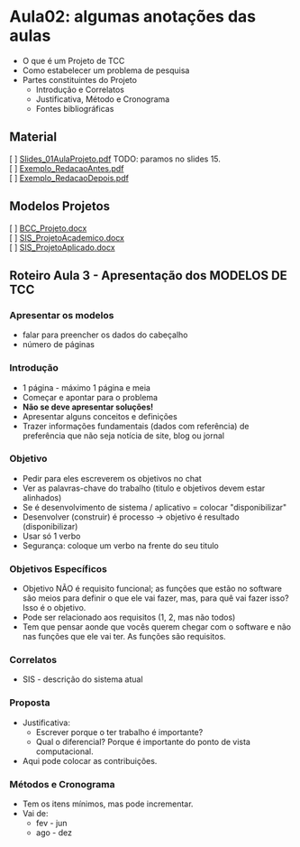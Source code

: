 # Aula02: algumas anotações das aulas

- O que é um Projeto de TCC  
- Como estabelecer um problema de pesquisa  
- Partes constituintes do Projeto  
  - Introdução e Correlatos  
  - Justificativa, Método e Cronograma  
  - Fontes bibliográficas  

## Material  

[ ] [Slides_01AulaProjeto.pdf](Material/Slides_01AulaProjeto.pdf "Slides_01AulaProjeto.pdf") 
    TODO: paramos no slides 15.  
[ ] [Exemplo_RedacaoAntes.pdf](Material/Exemplo_RedacaoAntes.pdf "Exemplo_RedacaoAntes.pdf")  
[ ] [Exemplo_RedacaoDepois.pdf](Material/Exemplo_RedacaoDepois.pdf "Exemplo_RedacaoDepois.pdf")  

## Modelos Projetos

[ ] [BCC_Projeto.docx](Material/BCC_Projeto.docx "BCC_Projeto.docx")  
[ ] [SIS_ProjetoAcademico.docx](Material/SIS_ProjetoAcademico.docx "SIS_ProjetoAcademico.docx")  
[ ] [SIS_ProjetoAplicado.docx](Material/SIS_ProjetoAplicado.docx "SIS_ProjetoAplicado.docx")  

## Roteiro Aula 3 - Apresentação dos MODELOS DE TCC

### Apresentar os modelos

- falar para preencher os dados do cabeçalho
- número de páginas

### Introdução

- 1 página - máximo 1 página e meia  
- Começar e apontar para o problema  
- **Não se deve apresentar soluções!**  
- Apresentar alguns conceitos e definições  
- Trazer informações fundamentais (dados com referência) de preferência que não seja notícia de site, blog ou jornal  

### Objetivo

- Pedir para eles escreverem os objetivos no chat  
- Ver as palavras-chave do trabalho (titulo e objetivos devem estar alinhados)  
- Se é desenvolvimento de sistema / aplicativo = colocar "disponibilizar"  
- Desenvolver (construir) é processo -> objetivo é resultado (disponibilizar)  
- Usar só 1 verbo  
- Segurança: coloque um verbo na frente do seu titulo  

### Objetivos Específicos

- Objetivo NÃO é requisito funcional; as funções que estão no software são meios para definir o que ele vai fazer, mas, para quê vai fazer isso? Isso é o objetivo.  
- Pode ser relacionado aos requisitos (1, 2, mas não todos)
- Tem que pensar aonde que vocês querem chegar com o software e não nas funções que ele vai ter. As funções são requisitos.

### Correlatos

- SIS - descrição do sistema atual  

### Proposta

- Justificativa:  
  - Escrever porque o ter trabalho é importante?  
  - Qual o diferencial? Porque é importante do ponto de vista computacional.  
- Aqui pode colocar as contribuições.  

### Métodos e Cronograma

- Tem os itens mínimos, mas pode incrementar.  
- Vai de:  
  - fev - jun  
  - ago - dez  

<!-- 
- apresentar modelos de projetos (mas irei falar melhor na próxima semana - AULA 3)  
- BCC o modelo mudou e SIS a ficha de avaliação do Prof de TCC mudou  
- falar sobre a ficha de avaliação  
- SIS falar da diferença do TCC Acadêmico para o Aplicado  
  - descrever o problema da tua empresa (descrever como acontece agora)  
  - na justificativa deve dizer o que está pensando em melhorar  
  - se for pensar no problema por sua conta é acadêmico, mas se você for fazer uma entrevista com o usuário, ver os requisitos é aplicado  
- mas vamos conversar melhor na semana que vem  
-->
